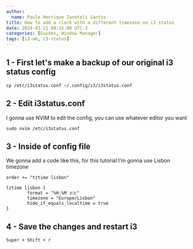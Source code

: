 ```yaml
---
author:
  name: Paulo Henrique Zanoteli Santos
title: How to add a clock with a different timezone on i3 status
date: 2024-03-21 00:15:00 UTC-3
categories: [Guides, Window Manager]
tags: [i3-wm, i3-status]
---
```


## 1 - First let's make a backup of our original i3 status config

```shell
cp /etc/i3status.conf ~/.config/i3/i3status.conf
```

## 2 - Edit i3status.conf 

I gonna use NVIM to edit the config, you can use whatever editor you want

```shell
sudo nvim /etc/i3status.conf
```

## 3 - Inside of config file

We gonna add a code like this, for this tutorial I'm gonna use Lisbon timezone

```shell
order += "tztime lisbon"

tztime lisbon {
        format = "%H:%M 🇵🇹"
        timezone = "Europe/Lisbon"
        hide_if_equals_localtime = true
}
```

## 4 - Save the changes and restart i3

```shell
Super + Shift + r
```
